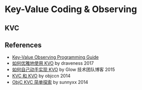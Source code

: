 # Key-Value Coding & Observing

## KVC

## References
- [Key-Value Observing Programming Guide](https://developer.apple.com/library/content/documentation/Cocoa/Conceptual/KeyValueObserving/KeyValueObserving.html)
- [如何优雅地使用 KVO](https://draveness.me/kvocontroller) by draveness 2017
- [如何自己动手实现 KVO](http://tech.glowing.com/cn/implement-kvo/) by Glow 技术团队博客 2015
- [KVC 和 KVO](https://www.objccn.io/issue-7-3/) by objccn 2014
- [ObjC KVC 简单探索](http://blog.sunnyxx.com/2014/03/09/objc_kvo_secret/) by sunnyxx 2014